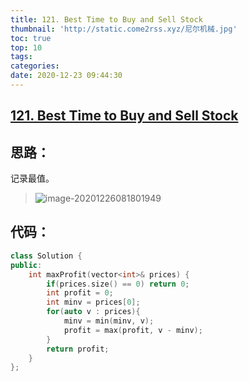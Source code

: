 ```yaml
---
title: 121. Best Time to Buy and Sell Stock
thumbnail: 'http://static.come2rss.xyz/尼尔机械.jpg'
toc: true
top: 10
tags:
categories:
date: 2020-12-23 09:44:30
---
```





## [121. Best Time to Buy and Sell Stock](https://leetcode-cn.com/problems/best-time-to-buy-and-sell-stock/)

## 思路：

记录最值。<!-- more -->

> ![image-20201226081801949](http://static.come2rss.xyz/image-20201226081801949.png)


## 代码：

```c++
class Solution {
public:
    int maxProfit(vector<int>& prices) {
        if(prices.size() == 0) return 0;
        int profit = 0;
        int minv = prices[0];
        for(auto v : prices){
            minv = min(minv, v);
            profit = max(profit, v - minv);
        }
        return profit;
    }
};
```